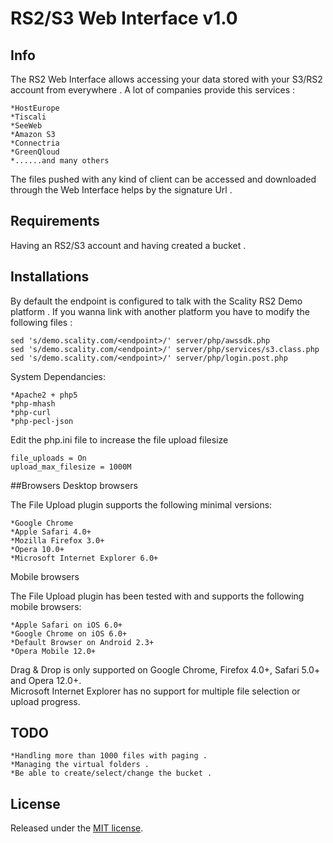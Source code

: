 # RS2/S3 Web Interface v1.0

## Info

The RS2 Web Interface allows accessing your data stored with your S3/RS2 account from everywhere .
A lot of companies provide this services :

	*HostEurope
	*Tiscali
	*SeeWeb
	*Amazon S3
	*Connectria
	*GreenQloud
	*......and many others 

The files pushed with any kind of client can be accessed and downloaded through the Web Interface helps by the signature Url .

## Requirements

Having an RS2/S3 account and having created a bucket .

## Installations

By default the endpoint is configured to talk with the Scality RS2 Demo platform .
If you wanna link with another platform you have to modify the following files :


    sed 's/demo.scality.com/<endpoint>/' server/php/awssdk.php
    sed 's/demo.scality.com/<endpoint>/' server/php/services/s3.class.php
    sed 's/demo.scality.com/<endpoint>/' server/php/login.post.php


System Dependancies:

	*Apache2 + php5
	*php-mhash
	*php-curl
	*php-pecl-json


Edit the php.ini file to increase the file upload filesize


    file_uploads = On
    upload_max_filesize = 1000M


##Browsers
Desktop browsers

The File Upload plugin supports the following minimal versions:

    *Google Chrome
    *Apple Safari 4.0+
    *Mozilla Firefox 3.0+
    *Opera 10.0+
    *Microsoft Internet Explorer 6.0+

Mobile browsers

The File Upload plugin has been tested with and supports the following mobile browsers:

    *Apple Safari on iOS 6.0+
    *Google Chrome on iOS 6.0+
    *Default Browser on Android 2.3+
    *Opera Mobile 12.0+

Drag & Drop is only supported on Google Chrome, Firefox 4.0+, Safari 5.0+ and Opera 12.0+.  
Microsoft Internet Explorer has no support for multiple file selection or upload progress.  

## TODO

    *Handling more than 1000 files with paging .
    *Managing the virtual folders .
    *Be able to create/select/change the bucket .

## License
Released under the [MIT license](http://www.opensource.org/licenses/MIT).
